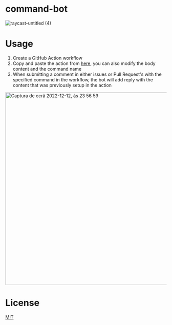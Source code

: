 # command-bot

![raycast-untitled (4)](https://user-images.githubusercontent.com/29093946/207184977-6ad73bf5-1f4a-4ddc-804e-4131e397613f.svg)


# Usage

1. Create a GitHub Action workflow
2. Copy and paste the action from [here](https://github.com/stavares843/command-bot/blob/main/.github/workflows/command-bot.yml), you can also modify the body content and the command name
3. When submitting a comment in either issues or Pull Request's with the specified command in the workflow, the bot will add reply with the content that was previously setup in the action

<img width="602" alt="Captura de ecrã 2022-12-12, às 23 56 59" src="https://user-images.githubusercontent.com/29093946/207185075-1a2f80e4-51ed-48e1-8dcd-3feaaa2e7a20.png">


# License

[MIT](https://github.com/stavares843/command-bot/blob/main/LICENSE)

